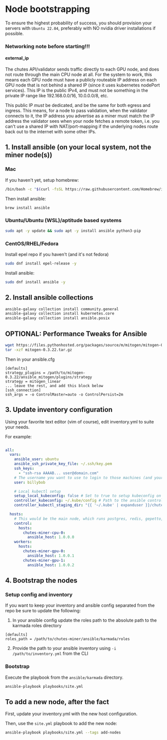 # Node bootstrapping

To ensure the highest probability of success, you should provision your servers with `Ubuntu 22.04`, preferably with NO nvidia driver installations if possible.

### Networking note before starting!!!

#### external_ip

The chutes API/validator sends traffic directly to each GPU node, and does not route through the main CPU node at all. For the system to work, this means each GPU node must have a publicly routeable IP address on each GPU node that is not behind a shared IP (since it uses kubernetes nodePort services).  This IP is the public IPv4, and must not be something in the private IP range like 192.168.0.0/16, 10.0.0.0/8, etc.

This public IP *must* be dedicated, and be the same for both egress and ingress. This means, for a node to pass validation, when the validator connects to it, the IP address you advertise as a miner must match the IP address the validator sees when your node fetches a remote token, i.e. you can't use a shared IP with NAT/port-mapping if the underlying nodes route back out to the internet with some other IPs.

## 1. Install ansible (on your local system, not the miner node(s))

### Mac

If you haven't yet, setup homebrew:
```bash
/bin/bash -c "$(curl -fsSL https://raw.githubusercontent.com/Homebrew/install/HEAD/install.sh)"
```

Then install ansible:
```bash
brew install ansible
```

### Ubuntu/Ubuntu (WSL)/aptitude based systems

```bash
sudo apt -y update && sudo apt -y install ansible python3-pip
```

### CentOS/RHEL/Fedora

Install epel repo if you haven't (and it's not fedora)
```bash
sudo dnf install epel-release -y
```

Install ansible:
```bash
sudo dnf install ansible -y
```

## 2. Install ansible collections

```bash
ansible-galaxy collection install community.general
ansible-galaxy collection install kubernetes.core
ansible-galaxy collection install ansible.posix
```

## OPTIONAL: Performance Tweaks for Ansible 

```bash
wget https://files.pythonhosted.org/packages/source/m/mitogen/mitogen-0.3.22.tar.gz
tar -xzf mitogen-0.3.22.tar.gz
```

Then in your ansible.cfg

```
[defaults]
strategy_plugins = /path/to/mitogen-0.3.22/ansible_mitogen/plugins/strategy
strategy = mitogen_linear
... leave the rest, and add this block below
[ssh_connection]
ssh_args = -o ControlMaster=auto -o ControlPersist=2m
```

## 3. Update inventory configuration

Using your favorite text editor (vim of course), edit inventory.yml to suite your needs.

For example:
```yaml

all:
  vars:
    ansible_user: ubuntu
    ansible_ssh_private_key_file: ~/.ssh/key.pem
    ssh_keys:
      - "ssh-rsa AAAAB... user@domain.com"
    # The username you want to use to login to those machines (and your public key will be added to).
    user: billybob

    # Local kubectl setup
    setup_local_kubeconfig: false # Set to true to setup kubeconfig on the ansible controller
    controller_kubeconfig: ~/.kube/config # Path to the ansible controller kubeconfig file you want to use
    controller_kubectl_staging_dir: "{{ '~/.kube' | expanduser }}/chutes" # noqa var-naming[no-role-prefix]

  hosts:
    # This would be the main node, which runs postgres, redis, gepetto, etc.
    control:
      hosts:
        chutes-miner-cpu-0:
          ansible_host: 1.0.0.0
    workers:
      hosts:
        chutes-miner-gpu-0:
          ansible_host: 1.0.0.1
        chutes-miner-gpu-1:
          ansible_host: 1.0.0.2
```

## 4. Bootstrap the nodes

### Setup config and inventory

If you want to keep your inventory and ansible config separated from the repo be sure to update the following:
1. In your ansible config update the roles path to the absolute path to the karmada roles directory
```
[defaults]
roles_path = /path/to/chutes-miner/ansible/karmada/roles
```
2. Provide the path to your ansible inventory using `-i /path/to/inventory.yml` from the CLI

### Bootstrap

Execute the playbook from the `ansible/karmada` directory.

```bash
ansible-playbook playbooks/site.yml
```

## To add a new node, after the fact

First, update your inventory.yml with the new host configuration.

Then, use the `site.yml` playbook to add the new node:
```bash
ansible-playbook playbooks/site.yml --tags add-nodes
```